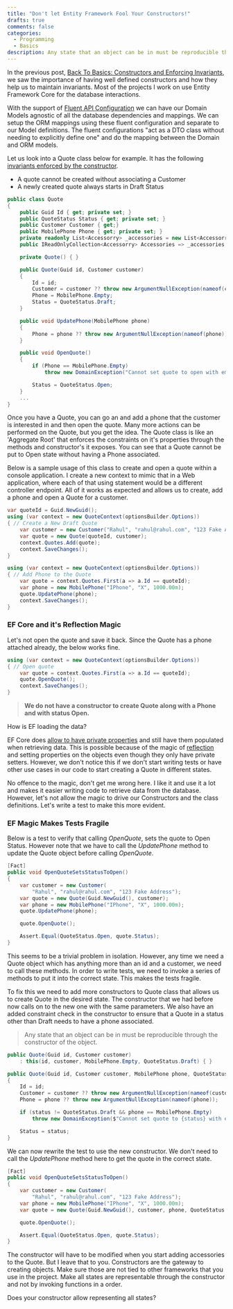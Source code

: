 ```yaml
---
title: "Don't let Entity Framework Fool Your Constructors!"
drafts: true
comments: false
categories:
  - Programming
  - Basics
description: Any state that an object can be in must be reproducible through the constructor of the object
---
```


In the previous post, [Back To Basics: Constructors and Enforcing Invariants](/blog/constructor_and_constraints/), we saw the importance of having well defined constructors and how they help us to maintain invariants. Most of the projects I work on use Entity Framework Core for the database interactions.

With the support of [Fluent API Configuration](https://www.learnentityframeworkcore.com/configuration/fluent-api) we can have our Domain Models agnostic of all the database dependencies and mappings. We can setup the ORM mappings using these fluent configuration and separate to our Model definitions. The fluent configurations "act as a DTO class without needing to explicitly define one" and do the mapping between the Domain and ORM models.

Let us look into a Quote class below for example. It has the following [invariants enforced by the constructor](/blog/constructor_and_constraints/).

- A quote cannot be created without associating a Customer
- A newly created quote always starts in Draft Status

```csharp
public class Quote
{
    public Guid Id { get; private set; }
    public QuoteStatus Status { get; private set; }
    public Customer Customer { get;}
    public MobilePhone Phone { get; private set; }
    private readonly List<Accessorry> _accessories = new List<Accessorry>();
    public IReadOnlyCollection<Accessorry> Accessories => _accessories;

    private Quote() { }

    public Quote(Guid id, Customer customer)
    {
        Id = id;
        Customer = customer ?? throw new ArgumentNullException(nameof(customer));
        Phone = MobilePhone.Empty;
        Status = QuoteStatus.Draft;
    }

    public void UpdatePhone(MobilePhone phone)
    {
        Phone = phone ?? throw new ArgumentNullException(nameof(phone));
    }

    public void OpenQuote()
    {
        if (Phone == MobilePhone.Empty)
            throw new DomainException("Cannot set quote to open with empty phone");

        Status = QuoteStatus.Open;
    }
    ...
}
```

Once you have a Quote, you can go an and add a phone that the customer is interested in and then open the quote. Many more actions can be performed on the Quote, but you get the idea. The Quote class is like an 'Aggregate Root' that enforces the constraints on it's properties through the methods and constructor's it exposes. You can see that a Quote cannot be put to Open state without having a Phone associated.

Below is a sample usage of this class to create and open a quote within a console application. I create a new context to mimic that in a Web application, where each of that using statement would be a different controller endpoint. All of it works as expected and allows us to create, add a phone and open a Quote for a customer.

```csharp
var quoteId = Guid.NewGuid();
using (var context = new QuoteContext(optionsBuilder.Options))
{ // Create a New Draft Quote
    var customer = new Customer("Rahul", "rahul@rahul.com", "123 Fake Address");
    var quote = new Quote(quoteId, customer);
    context.Quotes.Add(quote);
    context.SaveChanges();
}

using (var context = new QuoteContext(optionsBuilder.Options))
{ // Add Phone to the Quote
    var quote = context.Quotes.First(a => a.Id == quoteId);
    var phone = new MobilePhone("IPhone", "X", 1000.00m);
    quote.UpdatePhone(phone);
    context.SaveChanges();
}
```

### EF Core and it's Reflection Magic

Let's not open the quote and save it back. Since the Quote has a phone attached already, the below works fine.

```csharp
using (var context = new QuoteContext(optionsBuilder.Options))
{ // Open quote
    var quote = context.Quotes.First(a => a.Id == quoteId);
    quote.OpenQuote();
    context.SaveChanges();
}
```

> **We do not have a constructor to create Quote along with a Phone and with status Open.**

How is EF loading the data?

EF Core does [allow to have private properties](https://docs.microsoft.com/en-us/ef/core/modeling/constructors#read-only-properties) and still have them populated when retrieving data. This is possible because of the magic of [reflection](https://docs.microsoft.com/en-us/dotnet/csharp/programming-guide/concepts/reflection) and setting properties on the objects even though they only have private setters.
However, we don't notice this if we don't start writing tests or have other use cases in our code to start creating a Quote in different states.

No offence to the magic, don't get me wrong here. I like it and use it a lot and makes it easier writing code to retrieve data from the database. However, let's not allow the magic to drive our Constructors and the class definitions. Let's write a test to make this more evident.

### EF Magic Makes Tests Fragile

Below is a test to verify that calling _OpenQuote_, sets the quote to Open Status. However note that we have to call the _UpdatePhone_ method to update the Quote object before calling _OpenQuote_.

```csharp
[Fact]
public void OpenQuoteSetsStatusToOpen()
{
    var customer = new Customer(
        "Rahul", "rahul@rahul.com", "123 Fake Address");
    var quote = new Quote(Guid.NewGuid(), customer);
    var phone = new MobilePhone("IPhone", "X", 1000.00m);
    quote.UpdatePhone(phone);

    quote.OpenQuote();

    Assert.Equal(QuoteStatus.Open, quote.Status);
}
```

This seems to be a trivial problem in isolation. However, any time we need a Quote object which has anything more than an id and a customer, we need to call these methods. In order to write tests, we need to invoke a series of methods to put it into the correct state. This makes the tests fragile.

To fix this we need to add more constructors to Quote class that allows us to create Quote in the desired state. The constructor that we had before now calls on to the new one with the same parameters. We also have an added constraint check in the constructor to ensure that a Quote in a status other than Draft needs to have a phone associated.

> Any state that an object can be in must be reproducible through the constructor of the object.

```csharp
public Quote(Guid id, Customer customer)
    : this(id, customer, MobilePhone.Empty, QuoteStatus.Draft) { }

public Quote(Guid id, Customer customer, MobilePhone phone, QuoteStatus status)
{
    Id = id;
    Customer = customer ?? throw new ArgumentNullException(nameof(customer));
    Phone = phone ?? throw new ArgumentNullException(nameof(phone));

    if (status != QuoteStatus.Draft && phone == MobilePhone.Empty)
        throw new DomainException($"Cannot set quote to {status} with empty phone");

    Status = status;
}
```

We can now rewrite the test to use the new constructor. We don't need to call the _UpdatePhone_ method here to get the quote in the correct state.

```csharp
[Fact]
public void OpenQuoteSetsStatusToOpen()
{
    var customer = new Customer(
        "Rahul", "rahul@rahul.com", "123 Fake Address");
    var phone = new MobilePhone("IPhone", "X", 1000.00m);
    var quote = new Quote(Guid.NewGuid(), customer, phone, QuoteStatus.Draft);

    quote.OpenQuote();

    Assert.Equal(QuoteStatus.Open, quote.Status);
}
```

The constructor will have to be modified when you start adding accessories to the Quote. But I leave that to you. Constructors are the gateway to creating objects. Make sure those are not tied to other frameworks that you use in the project. Make all states are representable through the constructor and not by invoking functions in a order.

Does your constructor allow representing all states?
